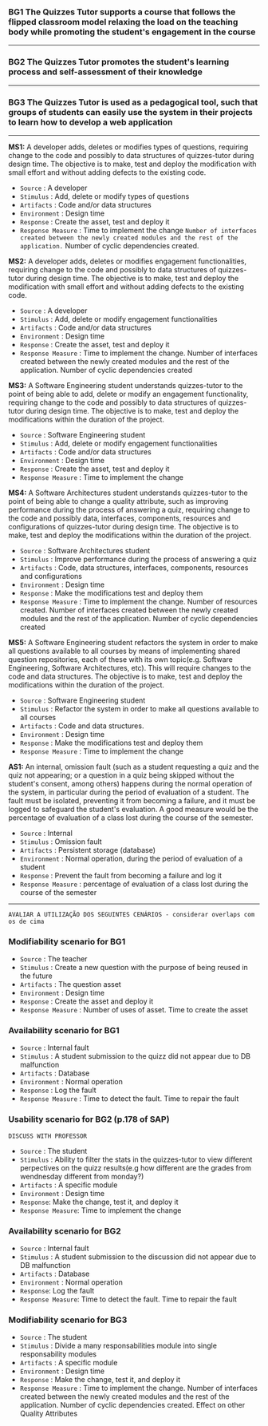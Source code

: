 ### **BG1** The Quizzes Tutor supports a course that follows the flipped classroom model relaxing the load on the teaching body while promoting the student's engagement in the course

------

### **BG2** The Quizzes Tutor promotes the student's learning process and self-assessment of their knowledge

------

### **BG3** The Quizzes Tutor is used as a pedagogical tool, such that groups of students can easily use the system in their projects to learn how to develop a web application

------

**MS1:** A developer adds, deletes or modifies types of questions, requiring change to the code and possibly to data structures of quizzes-tutor during design time. The objective is to make, test and deploy the modification with small effort and without adding defects to the existing code.

- `Source` : A developer
- `Stimulus` : Add, delete or modify types of questions
- `Artifacts` : Code and/or data structures
- `Environment` : Design time
- `Response` : Create the asset, test and deploy it
- `Response Measure` : Time to implement the change `Number of interfaces created between the newly created modules and the rest of the application.` Number of cyclic dependencies created. 

**MS2:** A developer adds, deletes or modifies engagement functionalities, requiring change to the code and possibly to data structures of quizzes-tutor during design time. The objective is to make, test and deploy the modification with small effort and without adding defects to the existing code.

- `Source` : A developer
- `Stimulus` : Add, delete or modify engagement functionalities
- `Artifacts` : Code and/or data structures
- `Environment` : Design time
- `Response` : Create the asset, test and deploy it
- `Response Measure` : Time to implement the change. Number of interfaces created between the newly created modules and the rest of the application. Number of cyclic dependencies created

**MS3:** A Software Engineering student understands quizzes-tutor to the point of being able to add, delete or modify an engagement functionality, requiring change to the code and possibly to data structures of quizzes-tutor during design time. The objective is to make, test and deploy the modifications within the duration of the project.

- `Source` : Software Engineering student
- `Stimulus` : Add, delete or modify engagement functionalities
- `Artifacts` : Code and/or data structures
- `Environment` : Design time
- `Response` : Create the asset, test and deploy it
- `Response Measure` : Time to implement the change

**MS4:** A Software Architectures student understands quizzes-tutor to the point of being able to change a quality attribute, such as improving performance during the process of answering a quiz, requiring change to the code and possibly data, interfaces, components, resources and configurations of quizzes-tutor during design time. The objective is to make, test and deploy the modifications within the duration of the project. 

- `Source` : Software Architectures student
- `Stimulus` : Improve performance during the process of answering a quiz
- `Artifacts` : Code, data structures, interfaces, components, resources and configurations 
- `Environment` : Design time
- `Response` : Make the modifications test and deploy them
- `Response Measure` : Time to implement the change. Number of resources created. Number of interfaces created between the newly created modules and the rest of the application. Number of cyclic dependencies created  

**MS5:** A Software Engineering student refactors the system in order to make all questions available to all courses by means of implementing shared question repositories, each of these with its own topic(e.g. Software Engineering, Software Architectures, etc). This will require changes to the code and data structures. The objective is to make, test and deploy the modifications within the duration of the project.

- `Source` : Software Engineering student
- `Stimulus` : Refactor the system in order to make all questions available to all courses
- `Artifacts` : Code and data structures.
- `Environment` : Design time
- `Response` : Make the modifications test and deploy them
- `Response Measure` : Time to implement the change

**AS1:** An internal, omission fault (such as a student requesting a quiz and the quiz not appearing; or a question in a quiz being skipped without the student's consent, among others) happens during the normal operation of the system, in particular during the period of evaluation of a student. The fault must be isolated, preventing it from becoming a failure, and it must be logged to safeguard the student's evaluation. A good measure would be the percentage of evaluation of a class lost during the course of the semester.

- `Source` : Internal
- `Stimulus` : Omission fault
- `Artifacts` : Persistent storage (database)
- `Environment` : Normal operation, during the period of evaluation of a student 
- `Response` : Prevent the fault from becoming a failure and log it
- `Response Measure` : percentage of evaluation of a class lost during the course of the semester



-----------------
`AVALIAR A UTILIZAÇÃO DOS SEGUINTES CENÁRIOS - considerar overlaps com os de cima`

### Modifiability scenario for BG1
- `Source` : The teacher
- `Stimulus` : Create a new question with the purpose of being reused in the future
- `Artifacts` : The question asset
- `Environment` : Design time
- `Response` : Create the asset and deploy it
- `Response Measure` : Number of uses of asset. Time to create the asset

### Availability scenario for BG1
- `Source` : Internal fault
- `Stimulus` : A student submission to the quizz did not appear due to DB malfunction
- `Artifacts` : Database
- `Environment` : Normal operation 
- `Response` : Log the fault
- `Response Measure` : Time to detect the fault. Time to repair the fault

### Usability scenario for BG2 (p.178 of SAP)
`DISCUSS WITH PROFESSOR`
- `Source` : The student
- `Stimulus` : Ability to filter the stats in the quizzes-tutor to view different perpectives on the quizz results(e.g how different are the grades from wendnesday different from monday?)
- `Artifacts` : A specific module
- `Environment` : Design time
- `Response`: Make the change, test it, and deploy it
- `Response Measure`: Time to implement the change

### Availability scenario for BG2 
- `Source` : Internal fault
- `Stimulus` : A student submission to the discussion did not appear due to DB malfunction
- `Artifacts` : Database
- `Environment` : Normal operation 
- `Response`: Log the fault
- `Response Measure`: Time to detect the fault. Time to repair the fault

### Modifiability scenario for BG3 
- `Source` : The student
- `Stimulus` : Divide a many responsabilities module into single responsability modules
- `Artifacts` : A specific module
- `Environment` : Design time
- `Response` : Make the change, test it, and deploy it
- `Response Measure` : Time to implement the change. Number of interfaces created between the newly created modules and the rest of the application. Number of cyclic dependencies created. Effect on other Quality Attributes




